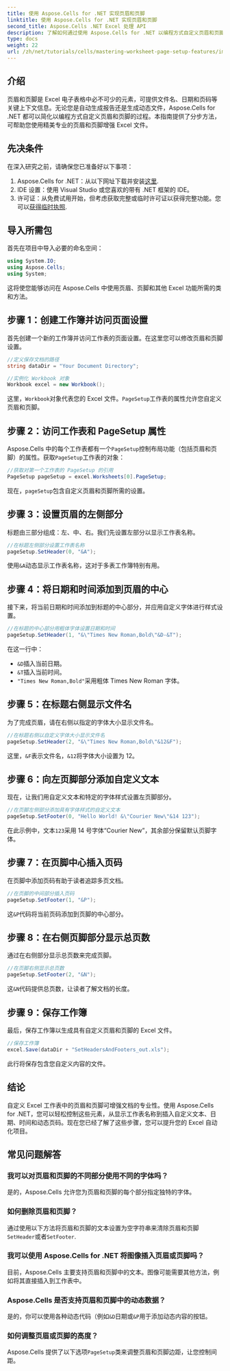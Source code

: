 ```yaml
---
title: 使用 Aspose.Cells for .NET 实现页眉和页脚
linktitle: 使用 Aspose.Cells for .NET 实现页眉和页脚
second_title: Aspose.Cells .NET Excel 处理 API
description: 了解如何通过使用 Aspose.Cells for .NET 以编程方式自定义页眉和页脚来提升 Excel 文档的质量。本综合指南将引导您完成每个步骤 - 从设置工作簿到动态插入工作表名称。
type: docs
weight: 22
url: /zh/net/tutorials/cells/mastering-worksheet-page-setup-features/implement-header-footer/
---
```

## 介绍

页眉和页脚是 Excel 电子表格中必不可少的元素，可提供文件名、日期和页码等关键上下文信息。无论您是自动生成报告还是生成动态文件，Aspose.Cells for .NET 都可以简化以编程方式自定义页眉和页脚的过程。本指南提供了分步方法，可帮助您使用精美专业的页眉和页脚增强 Excel 文件。

## 先决条件

在深入研究之前，请确保您已准备好以下事项：

1.  Aspose.Cells for .NET：从以下网址下载并安装[这里](https://releases.aspose.com/cells/net/).
2. IDE 设置：使用 Visual Studio 或您喜欢的带有 .NET 框架的 IDE。
3. 许可证：从免费试用开始，但考虑获取完整或临时许可证以获得完整功能。您可以[获得临时执照](https://purchase.aspose.com/temporary-license/).

## 导入所需包

首先在项目中导入必要的命名空间：

```csharp
using System.IO;
using Aspose.Cells;
using System;
```

这将使您能够访问在 Aspose.Cells 中使用页眉、页脚和其他 Excel 功能所需的类和方法。

## 步骤 1：创建工作簿并访问页面设置

首先创建一个新的工作簿并访问工作表的页面设置。在这里您可以修改页眉和页脚设置。

```csharp
//定义保存文档的路径
string dataDir = "Your Document Directory";

//实例化 Workbook 对象
Workbook excel = new Workbook();
```

这里，`Workbook`对象代表您的 Excel 文件。`PageSetup`工作表的属性允许您自定义页眉和页脚。

## 步骤 2：访问工作表和 PageSetup 属性

Aspose.Cells 中的每个工作表都有一个`PageSetup`控制布局功能（包括页眉和页脚）的属性。获取`PageSetup`工作表的对象：

```csharp
//获取对第一个工作表的 PageSetup 的引用
PageSetup pageSetup = excel.Worksheets[0].PageSetup;
```

现在，`pageSetup`包含自定义页眉和页脚所需的设置。

## 步骤 3：设置页眉的左侧部分

标题由三部分组成：左、中、右。我们先设置左部分以显示工作表名称。

```csharp
//在标题左侧部分设置工作表名称
pageSetup.SetHeader(0, "&A");
```

使用`&A`动态显示工作表名称，这对于多表工作簿特别有用。

## 步骤 4：将日期和时间添加到页眉的中心

接下来，将当前日期和时间添加到标题的中心部分，并应用自定义字体进行样式设置。

```csharp
//在标题的中心部分用粗体字体设置日期和时间
pageSetup.SetHeader(1, "&\"Times New Roman,Bold\"&D-&T");
```

在这一行中：
- `&D`插入当前日期。
- `&T`插入当前时间。
- `"Times New Roman,Bold"`采用粗体 Times New Roman 字体。

## 步骤 5：在标题右侧显示文件名

为了完成页眉，请在右侧以指定的字体大小显示文件名。

```csharp
//在标题右侧以自定义字体大小显示文件名
pageSetup.SetHeader(2, "&\"Times New Roman,Bold\"&12&F");
```

这里，`&F`表示文件名，`&12`将字体大小设置为 12。

## 步骤 6：向左页脚部分添加自定义文本

现在，让我们用自定义文本和特定的字体样式设置左页脚部分。

```csharp
//在页脚左侧部分添加具有字体样式的自定义文本
pageSetup.SetFooter(0, "Hello World! &\"Courier New\"&14 123");
```

在此示例中，文本`123`采用 14 号字体“Courier New”，其余部分保留默认页脚字体。

## 步骤 7：在页脚中心插入页码

在页脚中添加页码有助于读者追踪多页文档。

```csharp
//在页脚的中间部分插入页码
pageSetup.SetFooter(1, "&P");
```

这`&P`代码将当前页码添加到页脚的中心部分。

## 步骤 8：在右侧页脚部分显示总页数

通过在右侧部分显示总页数来完成页脚。

```csharp
//在页脚右侧显示总页数
pageSetup.SetFooter(2, "&N");
```

这`&N`代码提供总页数，让读者了解文档的长度。

## 步骤 9：保存工作簿

最后，保存工作簿以生成具有自定义页眉和页脚的 Excel 文件。

```csharp
//保存工作簿
excel.Save(dataDir + "SetHeadersAndFooters_out.xls");
```

此行将保存包含您自定义内容的文件。

## 结论

自定义 Excel 工作表中的页眉和页脚可增强文档的专业性。使用 Aspose.Cells for .NET，您可以轻松控制这些元素，从显示工作表名称到插入自定义文本、日期、时间和动态页码。现在您已经了解了这些步骤，您可以提升您的 Excel 自动化项目。

## 常见问题解答

### 我可以对页眉和页脚的不同部分使用不同的字体吗？
是的，Aspose.Cells 允许您为页眉和页脚的每个部分指定独特的字体。

### 如何删除页眉和页脚？
通过使用以下方法将页眉和页脚的文本设置为空字符串来清除页眉和页脚`SetHeader`或者`SetFooter`.

### 我可以使用 Aspose.Cells for .NET 将图像插入页眉或页脚吗？
目前，Aspose.Cells 主要支持页眉和页脚中的文本。图像可能需要其他方法，例如将其直接插入到工作表中。

### Aspose.Cells 是否支持页眉和页脚中的动态数据？  
是的，你可以使用各种动态代码（例如`&D`日期或`&P`用于添加动态内容的按钮。

### 如何调整页眉或页脚的高度？  
 Aspose.Cells 提供了以下选项`PageSetup`类来调整页眉和页脚边距，让您控制间距。